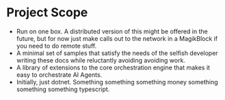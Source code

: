# Project Scope

- Run on one box. A distributed version of this might be offered in the future, but for now just make calls out to the network in a MagikBlock if you need to do remote stuff.
- A minimal set of samples that satisfy the needs of the selfish developer writing these docs while reluctantly avoiding avoiding work.
- A library of extensions to the core orchestration engine that makes it easy to orchestrate AI Agents.
- Initially, just dotnet. Something something something money something something something typescript.

